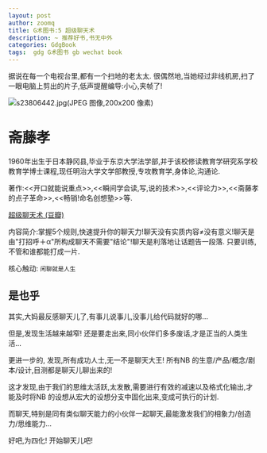 ```yaml
---
layout: post
author: zoomq
title: G术图书:5 超级聊天术
description: ~ 推荐好书,书无中外
categories: GdgBook
tags:  gdg G术图书 gb wechat book
---
```


据说在每一个电视台里,都有一个扫地的老太太. 很偶然地,当她经过非线机房,扫了一眼电脑上剪出的片子,低声提醒编导:小心,夹帧了!


![s23806442.jpg(JPEG 图像,200x200 像素)](http://img3.douban.com/lpic/s23806442.jpg)


# 斋藤孝

1960年出生于日本静冈县,毕业于东京大学法学部,并于该校修读教育学研究系学校教育学博士课程,现任明治大学文学部教授,专攻教育学,身体论,沟通论. 

著作:<<开口就能说重点>>,<<瞬间学会读,写,说的技术>>,<<评论力>>,<<斋藤孝的点子革命>>,<<畅销!命名创想塾>>等. 

[超级聊天术 (豆瓣)](http://book.douban.com/subject/10770850/)

内容简介:掌握5个规则,快速提升你的聊天力!聊天没有实质内容≠没有意义!聊天是由"打招呼＋α"所构成聊天不需要"结论"!聊天是利落地让话题告一段落. 只要训练,不管和谁都能打成一片. 

核心触动: `闲聊就是人生` 

<!--more-->


## 是也乎

其实,大妈最反感聊天儿了,有事儿说事儿,没事儿给代码就好的哪...

但是,发现生活越来越窄! 还是要走出来,同小伙伴们多多废话,才是正当的人类生活...

更进一步的, 发现,所有成功人士,无一不是聊天大王! 所有NB 的生意/产品/概念/剧本/设计,目测都是聊天儿聊出来的!

这才发现,由于我们的思维太活跃,太发散,需要进行有效的减速以及格式化输出,才能及时将NB 的设想从宏大的设想分支中固化出来,变成可执行的计划.

而聊天,特别是同有类似聊天能力的小伙伴一起聊天,最能激发我们的相象力/创造力/思维能力...

好吧,为四化! 开始聊天儿吧!


